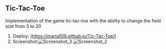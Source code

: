 ## Tic-Tac-Toe
Implementation of the game tic-tac-toe with the ability to change the field size from 3 to 20
1. Deploy: (https://marta109.github.io/Tic-Tac-Toe/) 
2. Screenshot:![Screenshot_3](https://github.com/user-attachments/assets/e1a58a26-522f-4146-8ddd-adac5b449374)
![Screenshot_2](https://github.com/user-attachments/assets/0d012ee6-839e-445c-91d9-c3c597650f33)
